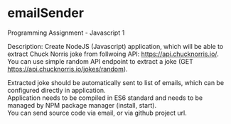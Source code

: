 # emailSender
Programming Assignment - Javascript 1



Description:
Create NodeJS (Javascript) application, which will be able to extract Chuck Norris joke from
follwoing API: https://api.chucknorris.io/. You can use simple random API endpoint to extract a
joke (GET https://api.chucknorris.io/jokes/random).<br/>


Extracted joke should be automatically sent to list of emails, which can be configured directly in
application.<br/>
Application needs to be compiled in ES6 standard and needs to be managed by NPM package
manager (install, start).<br/>
You can send source code via email, or via github project url.
